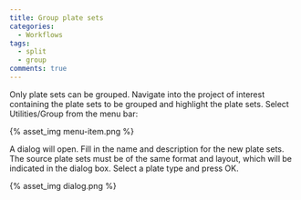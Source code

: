 ```yaml
---
title: Group plate sets
categories:
  - Workflows
tags:
  - split
  - group
comments: true
---
```


Only plate sets can be grouped.  Navigate into the project of interest containing the plate sets to be grouped and highlight the plate sets.  Select Utilities/Group from the menu bar:

{% asset_img menu-item.png %}

A dialog will open.  Fill in the name and description for the new plate sets.  The source plate sets must be of the same format and layout, which will be indicated in the dialog box.  Select a plate type and press OK.

{% asset_img dialog.png %}


